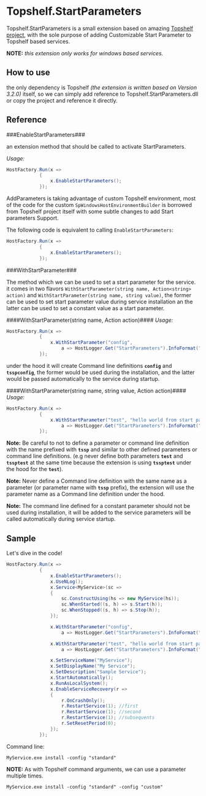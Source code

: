 Topshelf.StartParameters
===================

Topshelf.StartParameters is a small extension based on amazing [Topshelf project](http://topshelf-project.com/), with the sole purpose of adding Customizable Start Parameter to Topshelf based services.

**NOTE:** *this extension only works for windows based services.*

How to use
-------------
the only dependency is Topshelf *(the extension is written based on Version 3.2.0)* itself, so we can simply add reference to Topshelf.StartParameters.dll or copy the project and reference it directly.

Reference
------------

###EnableStartParameters###

an extension method that should be called to activate StartParameters.

*Usage:*
```c#
HostFactory.Run(x =>
            {
                x.EnableStartParameters();
            });
```

AddParameters is taking advantage of custom Topshelf environment, most of the code for the custom `SpWindowsHostEnvironmentBuilder` is borrowed from Topshelf project itself with some subtle changes to add Start parameters Support.

The following code is equivalent to calling `EnableStartParameters`:

```c#
HostFactory.Run(x =>
            {
                x.EnableStartParameters();
            });
```
  
###WithStartParameter###

The method which we can be used to set a start parameter for the service. it comes in two flavors `WithStartParameter(string name, Action<string> action)` and `WithStartParameter(string name, string value)`, the former can be used to set start parameter value during service installation an the latter can be used to set a constant value as a start parameter.

####WithStartParameter(string name, Action<string> action)####
*Usage:*

```c#
HostFactory.Run(x =>
            {
                x.WithStartParameter("config",
                    a => HostLogger.Get("StartParameters").InfoFormat("parameter: {0}, value: {1}", "config", a));
            });
```

under the hood it will create  Command line definitions **`config`** and **`tsspconfig`**, the former would be used during the installation, and the latter would be passed automatically to the service during startup.

####WithStartParameter(string name, string value, Action<string> action)####
*Usage:*

```c#
HostFactory.Run(x =>
            {
                x.WithStartParameter("test", "hello world from start parameter!",
                    a => HostLogger.Get("StartParameters").InfoFormat("constant parameter: {0}, value: {1}", "test", a));
            });
```

**Note:** Be careful to not to define a parameter or command line definition with the name prefixed with **`tssp`** and similar to other defined parameters or command line definitions. (e.g never define both parameters **`test`** and **`tssptest`** at the same time because the extension is using **`tssptest`** under the hood for the **`test`**).

**Note:** Never define a Command line definition with the same name as a parameter (or parameter name with **`tssp`** prefix), the extension will use the parameter name as a Command line definition under the hood.

**Note:** The command line defined for a constant parameter should not be used during installation, it will be added to the service parameters will be called automatically during service startup.

Sample
---------------

Let's dive in the code!

```c#
HostFactory.Run(x =>
            {
                x.EnableStartParameters();
                x.UseNLog();
                x.Service<MyService>(sc =>
                {
                    sc.ConstructUsing(hs => new MyService(hs));
                    sc.WhenStarted((s, h) => s.Start(h));
                    sc.WhenStopped((s, h) => s.Stop(h));
                });

                x.WithStartParameter("config",
                    a => HostLogger.Get("StartParameters").InfoFormat("parameter: {0}, value: {1}", "config", a));

                x.WithStartParameter("test", "hello world from start parameter!",
                    a => HostLogger.Get("StartParameters").InfoFormat("constant parameter: {0}, value: {1}", "test", a));

                x.SetServiceName("MyService");
                x.SetDisplayName("My Service");
                x.SetDescription("Sample Service");
                x.StartAutomatically();
                x.RunAsLocalSystem();
                x.EnableServiceRecovery(r =>
                {
                    r.OnCrashOnly();
                    r.RestartService(1); //first
                    r.RestartService(1); //second
                    r.RestartService(1); //subsequents
                    r.SetResetPeriod(0);
                });
            });

```

Command line:

    MyService.exe install -config "standard"

**NOTE:** As with Topshelf command arguments, we can use a parameter multiple times.

    MyService.exe install -config "standard" -config "custom"
    